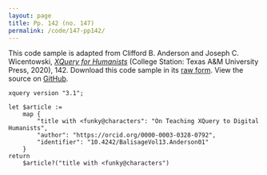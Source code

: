 ```yaml
---
layout: page
title: Pp. 142 (no. 147)
permalink: /code/147-pp142/
---
```


This code sample is adapted from Clifford B. Anderson and Joseph C. Wicentowski, 
[_XQuery for Humanists_](/) (College Station: Texas A&M University Press, 2020), 142. 
Download this code sample in its [raw form](/code/147-pp142/147-pp142.xq).
View the source on [GitHub](https://github.com/coding4humanists/xquery4humanists/blob/master/code/147-pp142/147-pp142.xq).

```xquery
xquery version "3.1";

let $article :=
    map {
        "title with <funky@characters": "On Teaching XQuery to Digital Humanists",
        "author": "https://orcid.org/0000-0003-0328-0792",
        "identifier": "10.4242/BalisageVol13.Anderson01"
    }
return
    $article?("title with <funky@characters")
```  
